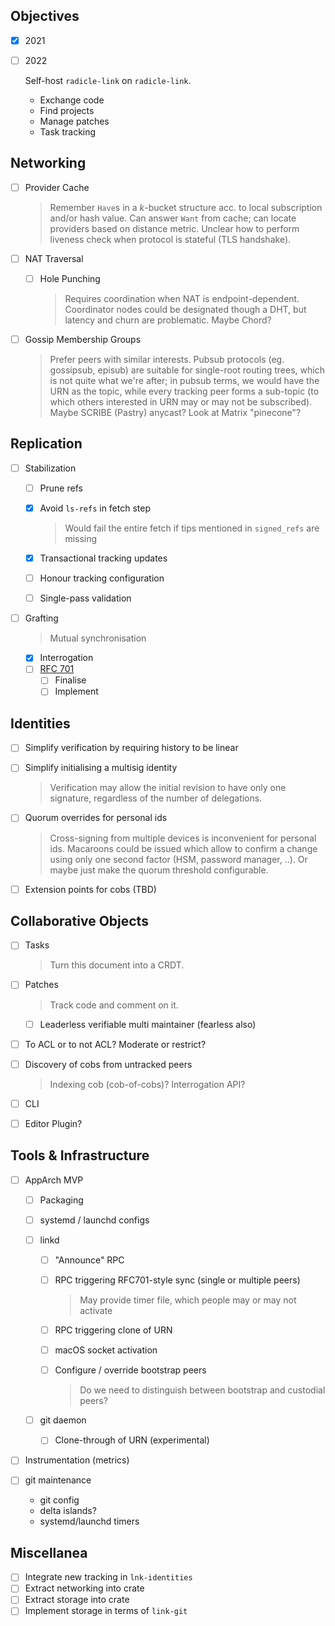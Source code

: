 ## Objectives

* [x] 2021
* [ ] 2022

  Self-host `radicle-link` on `radicle-link`.

  * Exchange code
  * Find projects
  * Manage patches
  * Task tracking

## Networking

* [ ] Provider Cache

  > Remember `Have`s in a _k_-bucket structure acc. to local subscription and/or
  > hash value. Can answer `Want` from cache; can locate providers based on
  > distance metric. Unclear how to perform liveness check when protocol is
  > stateful (TLS handshake).

* [ ] NAT Traversal

  * [ ] Hole Punching

    > Requires coordination when NAT is endpoint-dependent. Coordinator nodes
    > could be designated though a DHT, but latency and churn are problematic.
    > Maybe Chord?

* [ ] Gossip Membership Groups

  > Prefer peers with similar interests. Pubsub protocols (eg. gossipsub,
  > episub) are suitable for single-root routing trees, which is not quite what
  > we're after; in pubsub terms, we would have the URN as the topic, while
  > every tracking peer forms a sub-topic (to which others interested in URN may
  > or may not be subscribed). Maybe SCRIBE (Pastry) anycast? Look at Matrix
  > "pinecone"?

## Replication

* [ ] Stabilization

  * [ ] Prune refs
  * [X] Avoid `ls-refs` in fetch step

    > Would fail the entire fetch if tips mentioned in `signed_refs` are missing

  * [X] Transactional tracking updates
  * [ ] Honour tracking configuration
  * [ ] Single-pass validation

* [ ] Grafting

  > Mutual synchronisation

  * [x] Interrogation
  * [ ] [RFC 701](https://lists.sr.ht/~radicle-link/dev/%3C20220106191802.13292-1-kim%40eagain.st%3E)
    * [ ] Finalise
    * [ ] Implement

## Identities

* [ ] Simplify verification by requiring history to be linear
* [ ] Simplify initialising a multisig identity

  > Verification may allow the initial revision to have only one signature,
  > regardless of the number of delegations.

* [ ] Quorum overrides for personal ids

  > Cross-signing from multiple devices is inconvenient for personal ids.
  > Macaroons could be issued which allow to confirm a change using only one
  > second factor (HSM, password manager, ..). Or maybe just make the quorum
  > threshold configurable.

* [ ] Extension points for cobs (TBD)

## Collaborative Objects

* [ ] Tasks

  > Turn this document into a CRDT.

* [ ] Patches

  > Track code and comment on it.

  * [ ] Leaderless verifiable multi maintainer (fearless also)

* [ ] To ACL or to not ACL? Moderate or restrict?
* [ ] Discovery of cobs from untracked peers

  > Indexing cob (cob-of-cobs)? Interrogation API?

* [ ] CLI
* [ ] Editor Plugin?

## Tools & Infrastructure

* [ ] AppArch MVP

  * [ ] Packaging
  * [ ] systemd / launchd configs
  * [ ] linkd

    * [ ] "Announce" RPC
    * [ ] RPC triggering RFC701-style sync (single or multiple peers)

      > May provide timer file, which people may or may not activate

    * [ ] RPC triggering clone of URN
    * [ ] macOS socket activation
    * [ ] Configure / override bootstrap peers

      > Do we need to distinguish between bootstrap and custodial peers?

  * [ ] git daemon

    * [ ] Clone-through of URN (experimental)

* [ ] Instrumentation (metrics)
* [ ] git maintenance

  - git config
  - delta islands?
  - systemd/launchd timers

## Miscellanea

* [ ] Integrate new tracking in `lnk-identities`
* [ ] Extract networking into crate
* [ ] Extract storage into crate
* [ ] Implement storage in terms of `link-git`
